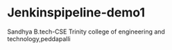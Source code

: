 # Jenkinspipeline-demo1
Sandhya
B.tech-CSE
Trinity college of engineering and technology,peddapalli
